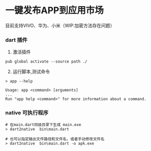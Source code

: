 # 一键发布APP到应用市场


目前支持VIVO、华为、小米（WIP:加密方法存在问题）


### dart 插件  
1. 激活插件
```
pub global activate --source path ./
```

2. 运行脚本,测试命令
```
> app --help

Usage: app <command> [arguments]
...
Run "app help <command>" for more information about a command.
```
    
### native 可执行程序  

```
# 在main.dart同级目录下生成 main.exe
> dart2native  bin\main.dart

# 也可以指定输出文件路径和文件名，或者手动修改文件名
> dart2native  bin\main.dart -o apk.exe
```

